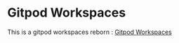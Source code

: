 # Gitpod Workspaces
This is a gitpod workspaces reborn : [Gitpod Workspaces](https://github.com/clyfly/gitpod.git)
